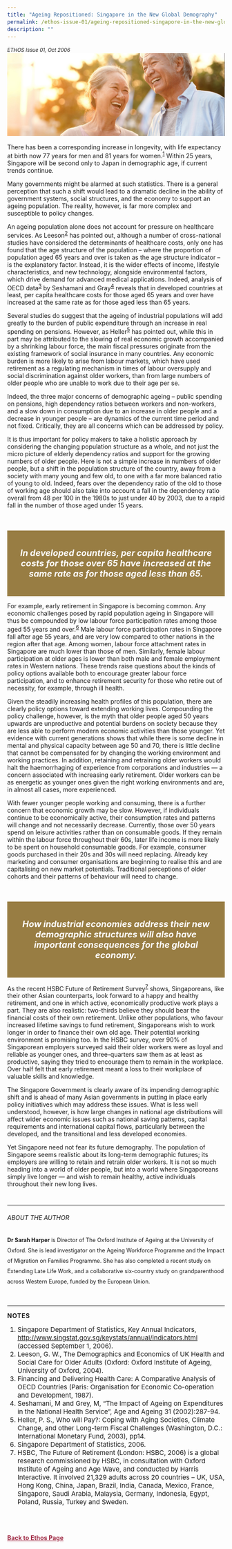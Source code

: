 ```yaml
---
title: "Ageing Repositioned: Singapore in the New Global Demography"
permalink: /ethos-issue-01/ageing-repositioned-singapore-in-the-new-global-demography/
description: ""
---
```

<style>

.back a
{
	color: #9f2943;
	font-weight: bold;
}

#banner img
{
	width:100%;
}
	
.young-at-heart
{
background-color: #949646;	
padding:20px;
color:white;
margin-top: 30px;
}
	
.young-at-heart h4
{
color:white;
}	

.young-at-heart a
{
color:white;
}		
	
.author
{
border-bottom: 1px solid black;
margin-top:40px;
padding-bottom:30px;
border-top: 1px solid black;	

}

.author p {
	font-size: 0.9em;
	line-height:24px !important;
	}	
	

.yellow
{

	background-color: #987D43;
	 padding:20px;
	text-align:center;
	margin-top:50px;
}
	
.break1
{
	color:white;
	font-size:20px;
	font-style: italic;
	font-weight: bold;
}

.boxheader {
	color: white !important;
	}	

.containerbox {
	background-color: #B7C9E2;
	border-radius: 10px;
	padding: 5%;
	margin-top: 5%;
	
	}	

li {
	font-size: 15px !important;
	
	}	
	
.notestop
{
	font-size: 15px;
	line-height:22px !important;
}	
	

</style>

<em><small>ETHOS Issue 01, Oct 2006</small></em>
<img src="/images/Ethos_Images/Ethos_Issue_01/1_Banner_Ageing%20Repositioned-%20Singapore%20in%20the%20New%20Global%20Demography.jpg">

 
<p>There has been a corresponding increase in longevity, with life expectancy at birth now 77 years for men and 81 years for women.<sup><a href="#num1">1</a></sup> Within 25 years, Singapore will be second only to Japan in demographic age, if current trends continue.</p>  

<p>Many governments might be alarmed at such statistics. There is a general perception that such a shift would lead to a dramatic decline in the ability of government systems, social structures, and the economy to support an ageing population. The reality, however, is far more complex and susceptible to policy changes.</p>

<p>An ageing population alone does not account for pressure on healthcare services. As Leeson<sup><a href="#num2">2</a></sup> has pointed out, although a number of cross-national studies have considered the determinants of healthcare costs, only one has found that the age structure of the population – where the proportion of population aged 65 years and over is taken as the age structure indicator – is the explanatory factor. Instead, it is the wider effects of income, lifestyle characteristics, and new technology, alongside environmental factors, which drive demand for advanced medical applications. Indeed, analysis of OECD data<sup><a href="#num3">3</a></sup> by Seshamani and Gray<sup><a href="#num4">4</a></sup> reveals that in developed countries at least, per capita healthcare costs for those aged 65 years and over have increased at the same rate as for those aged less than 65 years.</p>


<p>Several studies do suggest that the ageing of industrial populations will add greatly to the burden of public expenditure through an increase in real spending on pensions. However, as Heller<sup><a href="#num5">5</a></sup> has pointed out, while this in part may be attributed to the slowing of real economic growth accompanied by a shrinking labour force, the main fiscal pressures originate from the existing framework of social insurance in many countries. Any economic burden is more likely to arise from labour markets, which have used retirement as a regulating mechanism in times of labour oversupply and social discrimination against older workers, than from large numbers of older people who are unable to work due to their age per se.</p>

<p>Indeed, the three major concerns of demographic ageing – public spending on pensions, high dependency ratios between workers and non-workers, and a slow down in consumption due to an increase in older people and a decrease in younger people – are dynamics of the current time period and not fixed. Critically, they are all concerns which can be addressed by policy.</p>

<p>It is thus important for policy makers to take a holistic approach by considering the changing population structure as a whole, and not just the micro picture of elderly dependency ratios and support for the growing numbers of older people. Here is not a simple increase in numbers of older people, but a shift in the population structure of the country, away from a society with many young and few old, to one with a far more balanced ratio of young to old. Indeed, fears over the dependency ratio of the old to those of working age should also take into account a fall in the dependency ratio overall from 48 per 100 in the 1980s to just under 40 by 2003, due to a rapid fall in the number of those aged under 15 years.</p>

<div class="yellow">  
  
<p class="break1">  
In developed countries, per capita healthcare costs for those over 65 have increased at the same rate as for those aged less than 65.
</p>  
  
</div>  

<p>For example, early retirement in Singapore is becoming common. Any economic challenges posed by rapid population ageing in Singapore will thus be compounded by low labour force participation rates among those aged 55 years and over.<sup><a href="#num6">6</a></sup> Male labour force participation rates in Singapore fall after age 55 years, and are very low compared to other nations in the region after that age. Among women, labour force attachment rates in Singapore are much lower than those of men. Similarly, female labour participation at older ages is lower than both male and female employment rates in Western nations. These trends raise questions about the kinds of policy options available both to encourage greater labour force participation, and to enhance retirement security for those who retire out of necessity, for example, through ill health.</p>

<p>Given the steadily increasing health profiles of this population, there are clearly policy options toward extending working lives. Compounding the policy challenge, however, is the myth that older people aged 50 years upwards are unproductive and potential burdens on society because they are less able to perform modern economic activities than those younger. Yet evidence with current generations shows that while there is some decline in mental and physical capacity between age 50 and 70, there is little decline that cannot be compensated for by changing the working environment and working practices. In addition, retaining and retraining older workers would halt the haemorrhaging of experience from corporations and industries — a concern associated with increasing early retirement. Older workers can be as energetic as younger ones given the right working environments and are, in almost all cases, more experienced.</p>

<p>With fewer younger people working and consuming, there is a further concern that economic growth may be slow. However, if individuals continue to be economically active, their consumption rates and patterns will change and not necessarily decrease. Currently, those over 50 years spend on leisure activities rather than on consumable goods. If they remain within the labour force throughout their 60s, later life income is more likely to be spent on household consumable goods. For example, consumer goods purchased in their 20s and 30s will need replacing. Already key marketing and consumer organisations are beginning to realise this and are capitalising on new market potentials. Traditional perceptions of older cohorts and their patterns of behaviour will need to change.</p>

<div class="yellow">  
  
<p class="break1">  
How industrial economies address their new demographic structures will also have important consequences for the global economy.
</p>  
  
</div>  

<p>As the recent HSBC Future of Retirement Survey<sup><a href="#num7">7</a></sup> shows, Singaporeans, like their other Asian counterparts, look forward to a happy and healthy retirement, and one in which active, economically productive work plays a part. They are also realistic: two-thirds believe they should bear the financial costs of their own retirement. Unlike other populations, who favour increased lifetime savings to fund retirement, Singaporeans wish to work longer in order to finance their own old age. Their potential working environment is promising too. In the HSBC survey, over 90% of Singaporean employers surveyed said their older workers were as loyal and reliable as younger ones, and three-quarters saw them as at least as productive, saying they tried to encourage them to remain in the workplace. Over half felt that early retirement meant a loss to their workplace of valuable skills and knowledge.</p>

<p>The Singapore Government is clearly aware of its impending demographic shift and is ahead of many Asian governments in putting in place early policy initiatives which may address these issues. What is less well understood, however, is how large changes in national age distributions will affect wider economic issues such as national saving patterns, capital requirements and international capital flows, particularly between the developed, and the transitional and less developed economies.</p>

<p>Yet Singapore need not fear its future demography. The population of Singapore seems realistic about its long-term demographic futures; its employers are willing to retain and retrain older workers. It is not so much heading into a world of older people, but into a world where Singaporeans simply live longer — and wish to remain healthy, active individuals throughout their new long lives.</p>
	 
  
<div class="author">  
  
<h6>ABOUT THE AUTHOR</h6>  
  
<p class="small-text"><strong>Dr Sarah Harper</strong> is Director of The Oxford Institute of Ageing at the University of Oxford.  She is lead investigator on the Ageing Workforce Programme and the Impact of Migration on Families Programme.  She has also completed a recent study on Extending Late Life Work, and a collaborative six-country study on grandparenthood across Western Europe, funded by the European Union.</p>  
  
</div>  


<p class="small-text" style="font-weight: bold; letter-spacing: 1px;"><a name="notes"></a>NOTES</p>  
  
<ol>
	
<li id="num1">Singapore Department of Statistics, Key Annual Indicators, <a href="http://www.singstat.gov.sg/keystats/annual/indicators.html">http://www.singstat.gov.sg/keystats/annual/indicators.html</a> (accessed September 1, 2006).
</li>
	
	
<li id="num2">Leeson, G. W., The Demographics and Economics of UK Health and Social Care for Older Adults (Oxford: Oxford Institute of Ageing, University of Oxford, 2004).</li>
	
<li id="num3">Financing and Delivering Health Care: A Comparative Analysis of OECD Countries (Paris: Organisation for Economic Co-operation and Development, 1987).</li>
	
<li id="num4">Seshamani, M and Grey, M, “The Impact of Ageing on Expenditures in the National Health Service”, Age and Ageing 31 (2002):287-94.</li>
	
<li id="num5">Heller, P. S., Who will Pay?: Coping with Aging Societies, Climate Change, and other Long-term Fiscal Challenges (Washington, D.C.: International Monetary Fund, 2003), pp14.</li>	
	
<li id="num6">Singapore Department of Statistics, 2006.</li>
	
<li id="num7">HSBC, The Future of Retirement (London: HSBC, 2006) is a global research commissioned by HSBC, in consultation with Oxford Institute of Ageing and Age Wave, and conducted by Harris Interactive. It involved 21,329 adults across 20 countries – UK, USA, Hong Kong, China, Japan, Brazil, India, Canada, Mexico, France, Singapore, Saudi Arabia, Malaysia, Germany, Indonesia, Egypt, Poland, Russia, Turkey and Sweden.</li>	
	
</ol>	



<br>




<br>
<br>	
<div class="back">
<a href="/ethos/">Back to Ethos Page</a>	
</div>